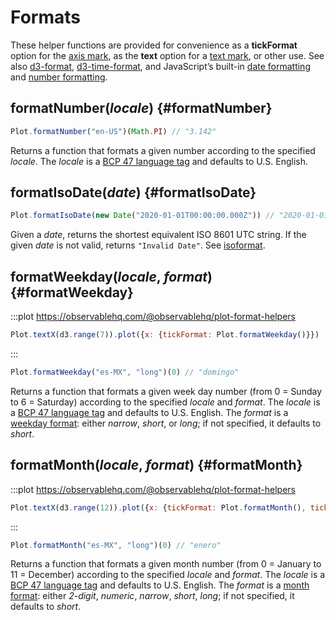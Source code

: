 <script setup>

import * as Plot from "@observablehq/plot";
import * as d3 from "d3";

</script>

# Formats

These helper functions are provided for convenience as a **tickFormat** option for the [axis mark](../marks/axis.md), as the **text** option for a [text mark](../marks/text.md), or other use. See also [d3-format](https://d3js.org/d3-format), [d3-time-format](https://d3js.org/d3-time-format), and JavaScript’s built-in [date formatting](https://observablehq.com/@mbostock/date-formatting) and [number formatting](https://observablehq.com/@mbostock/number-formatting).

## formatNumber(*locale*) <VersionBadge version="0.6.15" pr="2078" /> {#formatNumber}

```js
Plot.formatNumber("en-US")(Math.PI) // "3.142"
```

Returns a function that formats a given number according to the specified *locale*. The *locale* is a [BCP 47 language tag](https://tools.ietf.org/html/bcp47) and defaults to U.S. English.

## formatIsoDate(*date*) {#formatIsoDate}

```js
Plot.formatIsoDate(new Date("2020-01-01T00:00:00.000Z")) // "2020-01-01"
```

Given a *date*, returns the shortest equivalent ISO 8601 UTC string. If the given *date* is not valid, returns `"Invalid Date"`. See [isoformat](https://github.com/mbostock/isoformat).

## formatWeekday(*locale*, *format*) {#formatWeekday}

:::plot https://observablehq.com/@observablehq/plot-format-helpers
```js
Plot.textX(d3.range(7)).plot({x: {tickFormat: Plot.formatWeekday()}})
```
:::

```js
Plot.formatWeekday("es-MX", "long")(0) // "domingo"
```

Returns a function that formats a given week day number (from 0 = Sunday to 6 = Saturday) according to the specified *locale* and *format*. The *locale* is a [BCP 47 language tag](https://tools.ietf.org/html/bcp47) and defaults to U.S. English. The *format* is a [weekday format](https://tc39.es/ecma402/#datetimeformat-objects): either *narrow*, *short*, or *long*; if not specified, it defaults to *short*.

## formatMonth(*locale*, *format*) {#formatMonth}

:::plot https://observablehq.com/@observablehq/plot-format-helpers
```js
Plot.textX(d3.range(12)).plot({x: {tickFormat: Plot.formatMonth(), ticks: 12}})
```
:::

```js
Plot.formatMonth("es-MX", "long")(0) // "enero"
```

Returns a function that formats a given month number (from 0 = January to 11 = December) according to the specified *locale* and *format*. The *locale* is a [BCP 47 language tag](https://tools.ietf.org/html/bcp47) and defaults to U.S. English. The *format* is a [month format](https://tc39.es/ecma402/#datetimeformat-objects): either *2-digit*, *numeric*, *narrow*, *short*, *long*; if not specified, it defaults to *short*.
